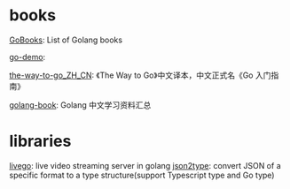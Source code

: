 # books

[GoBooks](https://github.com/dariubs/GoBooks): List of Golang books

[go-demo](https://github.com/pibigstar/go-demo): 

[the-way-to-go_ZH_CN](https://github.com/unknwon/the-way-to-go_ZH_CN): 《The Way to Go》中文译本，中文正式名《Go 入门指南》

[golang-book](https://github.com/gwuhaolin/golang-book): Golang 中文学习资料汇总

# libraries

[livego](https://github.com/gwuhaolin/livego): live video streaming server in golang
[json2type](https://github.com/hubvue/json2type): convert JSON of a specific format to a type structure(support Typescript type and Go type)
